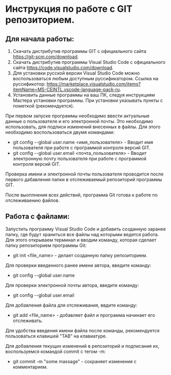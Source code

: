 # **Инструкция по работе с GIT репозиторием.**

## **Для начала работы:**



1. Скачать дистрибутив программы GIT с официального сайта https://git-scm.com/download.
2. Скачать дистрибутив программы Visual Studio Code с официального сайта https://code.visualstudio.com/download.
3. Для установки русской версии Visual Studio Code можно воспользоваться любым доступным руссификатором. Ссылка на руссификотор: https://marketplace.visualstudio.com/items?itemName=MS-CEINTL.vscode-language-pack-ru.
4. Установить данные программы на ваш ПК, следуя инструкциям Мастера установки программы. При установки указывать пункты с пометкой (рекомендуется).

При первом запуске программы необходимо ввести актуальные данные о пользователе и его электронной почты. Это необходимо использовать, для подписи изменений внесенных в файлы. Для этого необходимо воспользоваться двумя командами:

* git config --global user.name <имя_пользователя> - Вводит имя пользователя при работе с программой контроля версий GIT.
* git config --global user.email <почта_пользователя> - Вводит электронную почту пользователя при работе с программой контроля версий GIT.

Проверка имени и электронной почты пользователя проводится после первого дабавления папки в отслеживаемый репозиторий программы GIT. 

После выоплнения всех действий, программа Git готова к работе по отслеживаению файлов.

## **Работа с файлами:**

Запустить программу Visual Studio Code и добавить созданную заранее папку, где будут храниться все файлы над которыми ведется работа. Для этого открываем терминал и вводим команду, которая сделает папку репозиторием программы Git: 

* git init <file_name> - делает созданную папку репозиторием.

Для проверки введенного ранее имени автора, введите команду:

* git config --global user.name

Для проверки электронной почты автора, введите команду:

* git config --global user.email

Для добавления файла для отслеживания, ввдите команду:

* git add <file_name> - добавляет файл и программа начинает его отслеживать.

Для удобства введения имени файла после команды, рекомендуется пользоваться клавишей "TAB" на клавиатуре.

Для добавления текущих изменений в репозиторий и подписания их, воспользуемся командой commit с тегом -m:

* git commit -m "some massage" - сохраняет изменения с комментарием.
